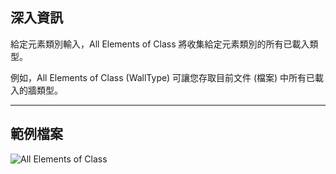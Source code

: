 ## 深入資訊
給定元素類別輸入，All Elements of Class 將收集給定元素類別的所有已載入類型。

例如，All Elements of Class (WallType) 可讓您存取目前文件 (檔案) 中所有已載入的牆類型。
___
## 範例檔案

![All Elements of Class](./DSRevitNodesUI.ElementsOfType_img.jpg)
